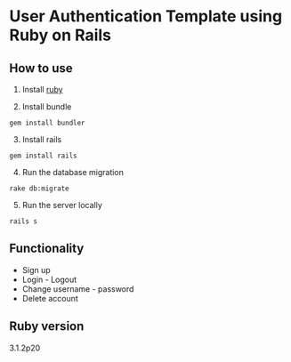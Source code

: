 # User Authentication Template using Ruby on Rails

## How to use

1. Install [ruby](https://rubyinstaller.org/)
 
2. Install bundle
  ```shell
  gem install bundler
  ```
  
3. Install rails
  ```shell
  gem install rails
  ```
  
4. Run the database migration
  ```shell
  rake db:migrate
  ```
  
5. Run the server locally
  ```shell
  rails s
  ```

## Functionality
 * Sign up
 * Login - Logout
 * Change username - password
 * Delete account
  
## Ruby version
3.1.2p20
